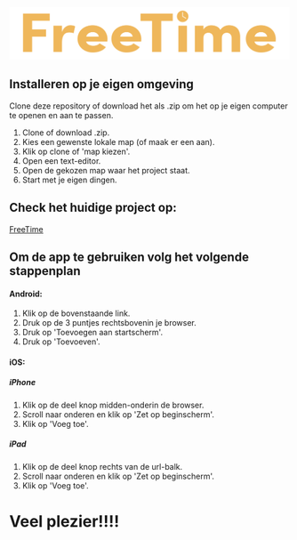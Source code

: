 ![FreeTime Logo](images/freetime_logo.png)

## Installeren op je eigen omgeving
Clone deze repository of download het als .zip om het op je eigen computer te openen en aan te passen.

1. Clone of download .zip.
2. Kies een gewenste lokale map (of maak er een aan).
3. Klik op clone of 'map kiezen'.
4. Open een text-editor.
5. Open de gekozen map waar het project staat.
6. Start met je eigen dingen.

## Check het huidige project op:
[FreeTime](https://i333925.hera.fhict.nl/freetimeprototype/)

## Om de app te gebruiken volg het volgende stappenplan
#### Android:
1. Klik op de bovenstaande link.
2. Druk op de 3 puntjes rechtsbovenin je browser.
3. Druk op 'Toevoegen aan startscherm'.
4. Druk op 'Toevoeven'.

#### iOS:
##### iPhone
1. Klik op de deel knop midden-onderin de browser.
2. Scroll naar onderen en klik op 'Zet op beginscherm'.
3. Klik op 'Voeg toe'.

##### iPad
1. Klik op de deel knop rechts van de url-balk.
2. Scroll naar onderen en klik op 'Zet op beginscherm'.
3. Klik op 'Voeg toe'.


# Veel plezier!!!!